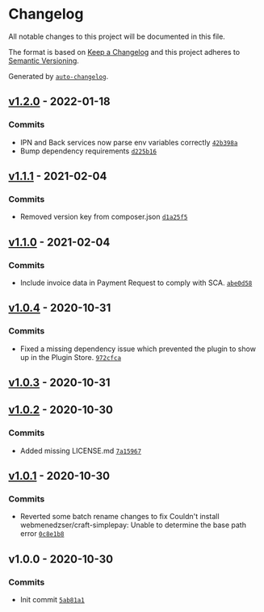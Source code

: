 # Changelog

All notable changes to this project will be documented in this file.

The format is based on [Keep a Changelog](https://keepachangelog.com/en/1.0.0/)
and this project adheres to [Semantic Versioning](https://semver.org/spec/v2.0.0.html).

Generated by [`auto-changelog`](https://github.com/CookPete/auto-changelog).

## [v1.2.0](https://github.com/webmenedzser/craft-simplepay/compare/v1.1.1...v1.2.0) - 2022-01-18

### Commits

- IPN and Back services now parse env variables correctly [`42b398a`](https://github.com/webmenedzser/craft-simplepay/commit/42b398a3b1f72d11f62fb5c52aa242553a3ebf95)
- Bump dependency requirements [`d225b16`](https://github.com/webmenedzser/craft-simplepay/commit/d225b163d5c6c1f37161b3880478eb0af73f1a1b)

## [v1.1.1](https://github.com/webmenedzser/craft-simplepay/compare/v1.1.0...v1.1.1) - 2021-02-04

### Commits

- Removed version key from composer.json [`d1a25f5`](https://github.com/webmenedzser/craft-simplepay/commit/d1a25f52bc8d336b2e0fd874f4d03067ddc1e827)

## [v1.1.0](https://github.com/webmenedzser/craft-simplepay/compare/v1.0.4...v1.1.0) - 2021-02-04

### Commits

- Include invoice data in Payment Request to comply with SCA. [`abe0d58`](https://github.com/webmenedzser/craft-simplepay/commit/abe0d584bb1ce908e756e57e06085d0490117804)

## [v1.0.4](https://github.com/webmenedzser/craft-simplepay/compare/v1.0.3...v1.0.4) - 2020-10-31

### Commits

- Fixed a missing dependency issue which prevented the plugin to show up in the Plugin Store. [`972cfca`](https://github.com/webmenedzser/craft-simplepay/commit/972cfcac06f10cae57da38fe1cf5474f396ab48d)

## [v1.0.3](https://github.com/webmenedzser/craft-simplepay/compare/v1.0.2...v1.0.3) - 2020-10-31

## [v1.0.2](https://github.com/webmenedzser/craft-simplepay/compare/v1.0.1...v1.0.2) - 2020-10-30

### Commits

- Added missing LICENSE.md [`7a15967`](https://github.com/webmenedzser/craft-simplepay/commit/7a15967b403878e29264215c99765673edc015cd)

## [v1.0.1](https://github.com/webmenedzser/craft-simplepay/compare/v1.0.0...v1.0.1) - 2020-10-30

### Commits

- Reverted some batch rename changes to fix Couldn't install webmenedzser/craft-simplepay: Unable to determine the base path error [`0c8e1b8`](https://github.com/webmenedzser/craft-simplepay/commit/0c8e1b8825f8cd5914b38b85698fe550b09bfc7d)

## v1.0.0 - 2020-10-30

### Commits

- Init commit [`5ab81a1`](https://github.com/webmenedzser/craft-simplepay/commit/5ab81a1dcd3496da6cb901e6c5d62bdc05b31bc0)
